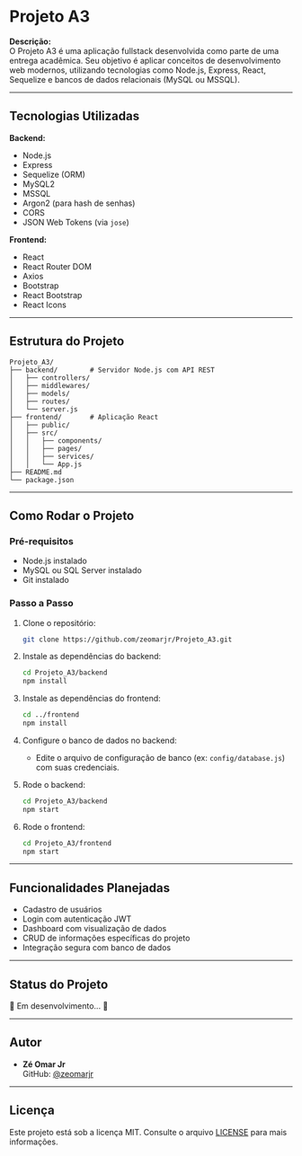 # Projeto A3

**Descrição:**  
O Projeto A3 é uma aplicação fullstack desenvolvida como parte de uma entrega acadêmica. Seu objetivo é aplicar conceitos de desenvolvimento web modernos, utilizando tecnologias como Node.js, Express, React, Sequelize e bancos de dados relacionais (MySQL ou MSSQL).

---

## Tecnologias Utilizadas

**Backend:**
- Node.js
- Express
- Sequelize (ORM)
- MySQL2
- MSSQL
- Argon2 (para hash de senhas)
- CORS
- JSON Web Tokens (via `jose`)

**Frontend:**
- React
- React Router DOM
- Axios
- Bootstrap
- React Bootstrap
- React Icons

---

## Estrutura do Projeto

```plaintext
Projeto_A3/
├── backend/        # Servidor Node.js com API REST
│   ├── controllers/
│   ├── middlewares/
│   ├── models/
│   ├── routes/
│   └── server.js
├── frontend/       # Aplicação React
│   ├── public/
│   ├── src/
│   │   ├── components/
│   │   ├── pages/
│   │   ├── services/
│   │   └── App.js
├── README.md
└── package.json
```

---

## Como Rodar o Projeto

### Pré-requisitos
- Node.js instalado
- MySQL ou SQL Server instalado
- Git instalado

### Passo a Passo

1. Clone o repositório:
   ```bash
   git clone https://github.com/zeomarjr/Projeto_A3.git
   ```

2. Instale as dependências do backend:
   ```bash
   cd Projeto_A3/backend
   npm install
   ```

3. Instale as dependências do frontend:
   ```bash
   cd ../frontend
   npm install
   ```

4. Configure o banco de dados no backend:
   - Edite o arquivo de configuração de banco (ex: `config/database.js`) com suas credenciais.

5. Rode o backend:
   ```bash
   cd Projeto_A3/backend
   npm start
   ```

6. Rode o frontend:
   ```bash
   cd Projeto_A3/frontend
   npm start
   ```

---

## Funcionalidades Planejadas

- Cadastro de usuários
- Login com autenticação JWT
- Dashboard com visualização de dados
- CRUD de informações específicas do projeto
- Integração segura com banco de dados

---

## Status do Projeto

🚧 Em desenvolvimento... 🚧

---

## Autor

- **Zé Omar Jr**  
  GitHub: [@zeomarjr](https://github.com/zeomarjr)

---

## Licença

Este projeto está sob a licença MIT. Consulte o arquivo [LICENSE](LICENSE) para mais informações.


